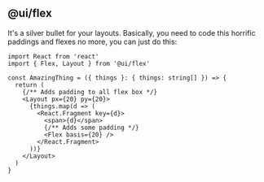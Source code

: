 ## @ui/flex

It's a silver bullet for your layouts. Basically, you need to code this horrific paddings and flexes no more, you can just do this:

```tsx
import React from 'react'
import { Flex, Layout } from '@ui/flex'

const AmazingThing = ({ things }: { things: string[] }) => {
  return (
    {/** Adds padding to all flex box */}
    <Layout px={20} py={20}>
      {things.map(d => (
        <React.Fragment key={d}>
          <span>{d}</span>
          {/** Adds some padding */}
          <Flex basis={20} />
        </React.Fragment>
      ))}
    </Layout>
  )
}
```

